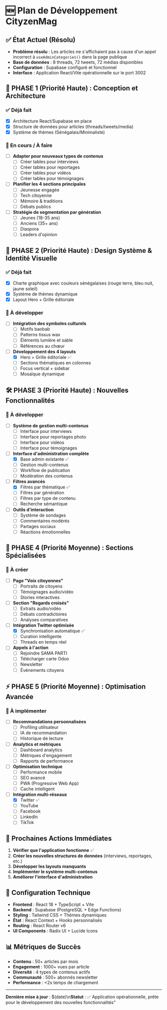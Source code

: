 # 🆕 Plan de Développement CityzenMag

## ✅ État Actuel (Résolu)
- **Problème résolu** : Les articles ne s'affichaient pas à cause d'un appel incorrect à `useAdminCategories()` dans la page publique
- **Base de données** : 8 threads, 72 tweets, 72 médias disponibles
- **Configuration** : Supabase configuré et fonctionnel
- **Interface** : Application React/Vite opérationnelle sur le port 3002

## 🚀 PHASE 1 (Priorité Haute) : Conception et Architecture

### ✅ Déjà fait
- [x] Architecture React/Supabase en place
- [x] Structure de données pour articles (threads/tweets/media)
- [x] Système de thèmes (Sénégalais/Minimaliste)

### 🔄 En cours / À faire
- [ ] **Adapter pour nouveaux types de contenus**
  - [ ] Créer tables pour interviews
  - [ ] Créer tables pour reportages
  - [ ] Créer tables pour vidéos
  - [ ] Créer tables pour témoignages
  
- [ ] **Planifier les 4 sections principales**
  - [ ] Jeunesse engagée
  - [ ] Tech citoyenne
  - [ ] Mémoire & traditions
  - [ ] Débats publics
  
- [ ] **Stratégie de segmentation par génération**
  - [ ] Jeunes (18-35 ans)
  - [ ] Anciens (35+ ans)
  - [ ] Diaspora
  - [ ] Leaders d'opinion

## 🎨 PHASE 2 (Priorité Haute) : Design Système & Identité Visuelle

### ✅ Déjà fait
- [x] Charte graphique avec couleurs sénégalaises (rouge terre, bleu nuit, jaune soleil)
- [x] Système de thèmes dynamique
- [x] Layout Hero + Grille éditoriale

### 🔄 À développer
- [ ] **Intégration des symboles culturels**
  - [ ] Motifs baobab
  - [ ] Patterns tissus wax
  - [ ] Éléments lumière et sable
  - [ ] Références au chœur
  
- [ ] **Développement des 4 layouts**
  - [x] Hero + Grille éditoriale ✅
  - [ ] Sections thématiques en colonnes
  - [ ] Focus vertical + sidebar
  - [ ] Mosaïque dynamique

## 🛠️ PHASE 3 (Priorité Haute) : Nouvelles Fonctionnalités

### 🔄 À développer
- [ ] **Système de gestion multi-contenus**
  - [ ] Interface pour interviews
  - [ ] Interface pour reportages photo
  - [ ] Interface pour vidéos
  - [ ] Interface pour témoignages
  
- [ ] **Interface d'administration complète**
  - [x] Base admin existante ✅
  - [ ] Gestion multi-contenus
  - [ ] Workflow de publication
  - [ ] Modération des contenus
  
- [ ] **Filtres avancés**
  - [x] Filtres par thématique ✅
  - [ ] Filtres par génération
  - [ ] Filtres par type de contenu
  - [ ] Recherche sémantique
  
- [ ] **Outils d'interaction**
  - [ ] Système de sondages
  - [ ] Commentaires modérés
  - [ ] Partages sociaux
  - [ ] Réactions émotionnelles

## 📰 PHASE 4 (Priorité Moyenne) : Sections Spécialisées

### 🔄 À créer
- [ ] **Page \"Voix citoyennes\"**
  - [ ] Portraits de citoyens
  - [ ] Témoignages audio/vidéo
  - [ ] Stories interactives
  
- [ ] **Section \"Regards croisés\"**
  - [ ] Extraits audio/vidéo
  - [ ] Débats contradictoires
  - [ ] Analyses comparatives
  
- [ ] **Intégration Twitter optimisée**
  - [x] Synchronisation automatique ✅
  - [ ] Curation intelligente
  - [ ] Threads en temps réel
  
- [ ] **Appels à l'action**
  - [ ] Rejoindre SAMA PARTI
  - [ ] Télécharger carte Odoo
  - [ ] Newsletter
  - [ ] Événements citoyens

## ⚡ PHASE 5 (Priorité Moyenne) : Optimisation Avancée

### 🔄 À implémenter
- [ ] **Recommandations personnalisées**
  - [ ] Profiling utilisateur
  - [ ] IA de recommandation
  - [ ] Historique de lecture
  
- [ ] **Analytics et métriques**
  - [ ] Dashboard analytics
  - [ ] Métriques d'engagement
  - [ ] Rapports de performance
  
- [ ] **Optimisation technique**
  - [ ] Performance mobile
  - [ ] SEO avancé
  - [ ] PWA (Progressive Web App)
  - [ ] Cache intelligent
  
- [ ] **Intégration multi-réseaux**
  - [x] Twitter ✅
  - [ ] YouTube
  - [ ] Facebook
  - [ ] LinkedIn
  - [ ] TikTok

## 🎯 Prochaines Actions Immédiates

1. **Vérifier que l'application fonctionne** ✅
2. **Créer les nouvelles structures de données** (interviews, reportages, etc.)
3. **Développer les layouts manquants**
4. **Implémenter le système multi-contenus**
5. **Améliorer l'interface d'administration**

## 🔧 Configuration Technique

- **Frontend** : React 18 + TypeScript + Vite
- **Backend** : Supabase (PostgreSQL + Edge Functions)
- **Styling** : Tailwind CSS + Thèmes dynamiques
- **État** : React Context + Hooks personnalisés
- **Routing** : React Router v6
- **UI Components** : Radix UI + Lucide Icons

## 📊 Métriques de Succès

- **Contenu** : 50+ articles par mois
- **Engagement** : 1000+ vues par article
- **Diversité** : 4 types de contenus actifs
- **Communauté** : 500+ abonnés newsletter
- **Performance** : <2s temps de chargement

---

**Dernière mise à jour** : $(date)\n**Statut** : ✅ Application opérationnelle, prête pour le développement des nouvelles fonctionnalités"